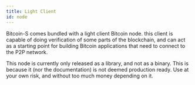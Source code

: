 ```yaml
---
title: Light Client
id: node
---
```


Bitcoin-S comes bundled with a light client Bitcoin node. this client
is capable of doing verification of some parts of the blockchain,
and can act as a starting point for building Bitcoin applications
that need to connect to the P2P network.

This node is currently only released as a library, and not as a binary.
This is because it (nor the documentation) is not deemed production
ready. Use at your own risk, and without too much money depending on it.
